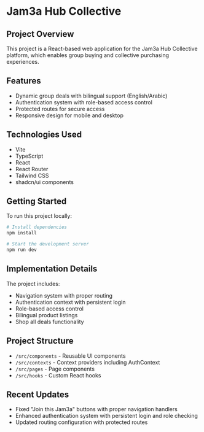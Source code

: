 # Jam3a Hub Collective

## Project Overview

This project is a React-based web application for the Jam3a Hub Collective platform, which enables group buying and collective purchasing experiences.

## Features

- Dynamic group deals with bilingual support (English/Arabic)
- Authentication system with role-based access control
- Protected routes for secure access
- Responsive design for mobile and desktop

## Technologies Used

- Vite
- TypeScript
- React
- React Router
- Tailwind CSS
- shadcn/ui components

## Getting Started

To run this project locally:

```sh
# Install dependencies
npm install

# Start the development server
npm run dev
```

## Implementation Details

The project includes:

- Navigation system with proper routing
- Authentication context with persistent login
- Role-based access control
- Bilingual product listings
- Shop all deals functionality

## Project Structure

- `/src/components` - Reusable UI components
- `/src/contexts` - Context providers including AuthContext
- `/src/pages` - Page components
- `/src/hooks` - Custom React hooks

## Recent Updates

- Fixed "Join this Jam3a" buttons with proper navigation handlers
- Enhanced authentication system with persistent login and role checking
- Updated routing configuration with protected routes
